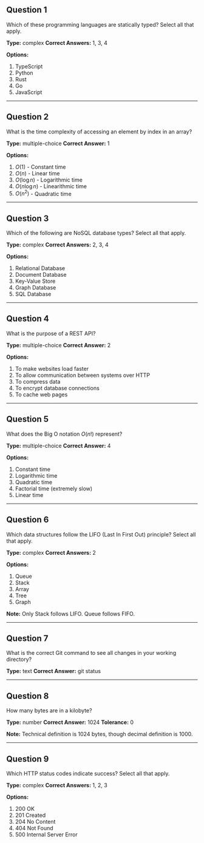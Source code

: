 ## Question 1

Which of these programming languages are statically typed? Select all that apply.

**Type:** complex
**Correct Answers:** 1, 3, 4

**Options:**
1. TypeScript
2. Python
3. Rust
4. Go
5. JavaScript

---

## Question 2

What is the time complexity of accessing an element by index in an array?

**Type:** multiple-choice
**Correct Answer:** 1

**Options:**
1. $O(1)$ - Constant time
2. $O(n)$ - Linear time
3. $O(\log n)$ - Logarithmic time
4. $O(n \log n)$ - Linearithmic time
5. $O(n^2)$ - Quadratic time

---

## Question 3

Which of the following are NoSQL database types? Select all that apply.

**Type:** complex
**Correct Answers:** 2, 3, 4

**Options:**
1. Relational Database
2. Document Database
3. Key-Value Store
4. Graph Database
5. SQL Database

---

## Question 4

What is the purpose of a REST API?

**Type:** multiple-choice
**Correct Answer:** 2

**Options:**
1. To make websites load faster
2. To allow communication between systems over HTTP
3. To compress data
4. To encrypt database connections
5. To cache web pages

---

## Question 5

What does the Big O notation $O(n!)$ represent?

**Type:** multiple-choice
**Correct Answer:** 4

**Options:**
1. Constant time
2. Logarithmic time
3. Quadratic time
4. Factorial time (extremely slow)
5. Linear time

---

## Question 6

Which data structures follow the LIFO (Last In First Out) principle? Select all that apply.

**Type:** complex
**Correct Answers:** 2

**Options:**
1. Queue
2. Stack
3. Array
4. Tree
5. Graph

**Note:** Only Stack follows LIFO. Queue follows FIFO.

---

## Question 7

What is the correct Git command to see all changes in your working directory?

**Type:** text
**Correct Answer:** git status

---

## Question 8

How many bytes are in a kilobyte?

**Type:** number
**Correct Answer:** 1024
**Tolerance:** 0

**Note:** Technical definition is 1024 bytes, though decimal definition is 1000.

---

## Question 9

Which HTTP status codes indicate success? Select all that apply.

**Type:** complex
**Correct Answers:** 1, 2, 3

**Options:**
1. 200 OK
2. 201 Created
3. 204 No Content
4. 404 Not Found
5. 500 Internal Server Error

